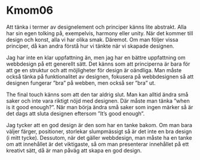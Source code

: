 Kmom06
===============================

Att tänka i termer av designelement och principer känns lite abstrakt. Alla har sin egen tolking på, exempelvis, harmony eller unity. När det kommer till design och konst, alla vi har olika smak. Däremot. Om man följer vissa principer, då kan andra förstå hur vi tänkte när vi skapade designen.

Jag har inte en klar uppfattning än, men jag har en bättre uppfattning om webbdesign på ett generellt sätt. Det känns som att principerna är bara för att ge en struktur och att möjligheter för design är oändliga. Man måste också tänka på funktionalitet av designen, fokusera på webbdesignen så att designen fungerar ”bra” på webben, men också ser ”bra” ut.

The final touch känns som att den tar aldrig slut. Man kan alltid ändra små saker och inte vara riktigt nöjd med designen. Där måste man tänka ”when is it good enough?”. När man börja ändra små saker som ingen märker så är det dags att sluta designen eftersom ”It’s good enough”.

Jag tycker att en god design är den som har en tanke bakom. Om man bara väljer färger, positioner, storlekar slumpmässigt så är det inte en bra design (i mitt tycke). Dessutom, när det gäller webbdesign, man måste ha en tanke om att innehållet är det viktigaste, så om man presenterar innehållet på ett kreativt sätt, då är man påväg att skapa en god design.
